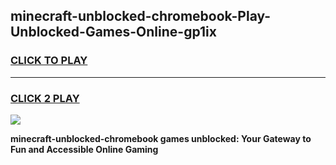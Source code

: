
## minecraft-unblocked-chromebook-Play-Unblocked-Games-Online-gp1ix
<h3>
<a href="https://premium76.site?title=minecraft-unblocked-chromebook&ref=25A">CLICK TO PLAY</a></h3>
<hr>

<h3>
<a href="https://premium76.site?title=minecraft-unblocked-chromebook&ref=25A">CLICK 2 PLAY</a>
  
</h3>

<a href="https://premium76.site?title=minecraft-unblocked-chromebook&ref=25A"><img src="https://clearcache.store/games.png"></a>


**minecraft-unblocked-chromebook games unblocked: Your Gateway to Fun and Accessible Online Gaming**
